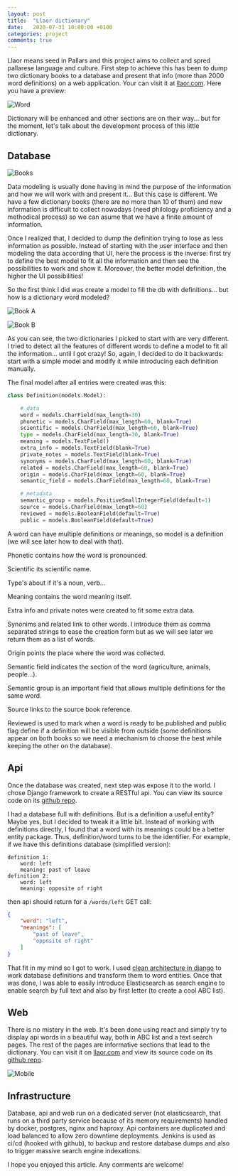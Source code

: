 ```yaml
---
layout: post
title:  "Llaor dictionary"
date:   2020-07-31 10:00:00 +0100
categories: project
comments: true
---
```


Llaor means seed in Pallars and this project aims to collect and spred pallarese language and culture.
First step to achieve this has been to dump two dictionary books to a database
and present that info (more than 2000 word definitions) on a web application.
Your can visit it at [llaor.com](https://llaor.com). Here you have a preview:

![Word](/assets/images/llaor_web_word.png)

Dictionary will be enhanced and other sections are on their way...
but for the moment, let's talk about the development process of this little dictionary.

## Database

![Books](/assets/images/llaor_books.jpg)

Data modeling is usually done having in mind the purpose of the information 
and how we will work with and present it...
But this case is different. We have a few dictionary books (there are no more than 10 of them)
and new information is difficult to collect nowadays (need philology proficiency and a methodical process)
so we can asume that we have a finite amount of information.

Once I realized that, I decided to dump the definition trying to lose as less information as possible.
Instead of starting with the user interface and then modeling the data according that UI,
here the process is the inverse: first try to define the best model to fit all the information
and then see the possibilities to work and show it.
Moreover, the better model definition, the higher the UI possibilities!

So the first think I did was create a model to fill the db with definitions...
but how is a dictionary word modeled?

![Book A](/assets/images/llaor_book_1.jpg)

![Book B](/assets/images/llaor_book_2.jpg)

As you can see, the two dictionaries I picked to start with are very different.
I tried to detect all the features of different words
to define a model to fit all the information... until I got crazy!
So, again, I decided to do it backwards: start with a simple model
and modify it while introducing each definition manually.

The final model after all entries were created was this:

```python
class Definition(models.Model):

    # data
    word = models.CharField(max_length=30)
    phonetic = models.CharField(max_length=60, blank=True)
    scientific = models.CharField(max_length=60, blank=True)
    type = models.CharField(max_length=30, blank=True)
    meaning = models.TextField()
    extra_info = models.TextField(blank=True)
    private_notes = models.TextField(blank=True)
    synonyms = models.CharField(max_length=60, blank=True)
    related = models.CharField(max_length=60, blank=True)
    origin = models.CharField(max_length=60, blank=True)
    semantic_field = models.CharField(max_length=60, blank=True)

    # metadata
    semantic_group = models.PositiveSmallIntegerField(default=1)
    source = models.CharField(max_length=60)
    reviewed = models.BooleanField(default=True)
    public = models.BooleanField(default=True)
``` 

A word can have multiple definitions or meanings, so model is a definition
(we will see later how to deal with that).

Phonetic contains how the word is pronounced.

Scientific its scientific name.

Type's about if it's a noun, verb...

Meaning contains the word meaning itself.

Extra info and private notes were created to fit some extra data.

Synonims and related link to other words.
I introduce them as comma separated strings to ease the creation form
but as we will see later we return them as a list of words.

Origin points the place where the word was collected.

Semantic field indicates the section of the word (agriculture, animals, people...).

Semantic group is an important field that allows multiple definitions for the same word.

Source links to the source book reference.

Reviewed is used to mark when a word is ready to be published
and public flag define if a definition will be visible from outside
(some definitions appear on both books so we need a mechanism
to choose the best while keeping the other on the database).

## Api

Once the database was created, next step was expose it to the world.
I chose Django framework to create a RESTful api.
You can view its source code on its [github repo](https://github.com/jordifierro/llaor-api).

I had a database full with definitions. But is a definition a useful entity?
Maybe yes, but I decided to tweak it a little bit.
Instead of working with definitions directly,
I found that a word with its meanings could be a better entity package.
Thus, definition/word turns to be the identifier.
For example, if we have this definitions database (simplified version):
```
definition 1:
    word: left
    meaning: past of leave
definition 2:
    word: left
    meaning: opposite of right
```
then api should return for a `/words/left` GET call:
```json
{
    "word": "left",
    "meanings": [
        "past of leave",
        "opposite of right"
    ]
}
```

That fit in my mind so I got to work.
I used [clean architecture in django](https://jordifierro.com/django-clean-architecture)
to work database definitions and transform them to word entities.
Once that was done, I was able to easily introduce Elasticsearch as search engine
to enable search by full text and also by first letter (to create a cool ABC list).

## Web

There is no mistery in the web.
It's been done using react and simply try to display api words in a beautiful way,
both in ABC list and a text search pages.
The rest of the pages are informative sections that lead to the dictionary.
You can visit it on [llaor.com](https://llaor.com)
and view its source code on its [github repo](https://github.com/jordifierro/llaor-web).

![Mobile](assets/images/llaor_mobile.jpg)

## Infrastructure

Database, api and web run on a dedicated server
(not elasticsearch, that runs on a third party service because of its memory requirements)
handled by docker, postgres, nginx and haproxy.
Api containers are duplicated and load balanced to allow zero downtime deployments.
Jenkins is used as ci/cd (hooked with github), to backup and restore database dumps
and also to trigger massive search engine indexations.


I hope you enjoyed this article. Any comments are welcome!
